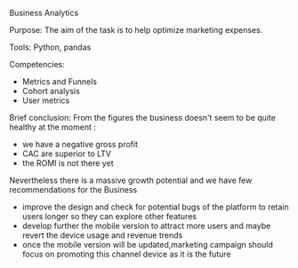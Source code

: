 Business Analytics <br>

Purpose: The aim of the task is to help optimize marketing expenses.<br>

Tools: Python, pandas<br>

Competencies:<br>
* Metrics and Funnels<br>
* Cohort analysis<br>
* User metrics <br>

Brief conclusion: 
From the figures the business doesn't seem to be quite healthy at the moment :
- we have a negative gross profit  
- CAC are superior to LTV
- the ROMI is not there yet<br>

Nevertheless there is a massive growth potential and we have few recommendations for the Business
- improve the design and check for potential bugs of the platform to retain users longer so they can explore other features
- develop further the mobile version to attract more users and maybe revert the device usage and revenue trends
- once the mobile version will be updated,marketing campaign should focus on promoting this channel device as it is the future
